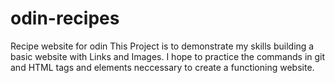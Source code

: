 # odin-recipes
Recipe website for odin
This Project is to demonstrate my skills building a basic website with Links and Images. I hope to practice the commands in git and HTML tags and elements neccessary to create a functioning website. 
